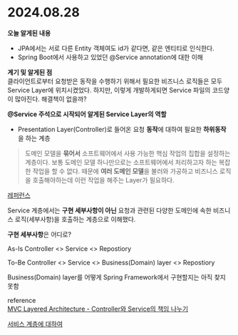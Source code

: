 # 2024.08.28

**오늘 알게된 내용**

- JPA에서는 서로 다른 Entity 객체여도 id가 같다면, 같은 엔티티로 인식한다.
- Spring Boot에서 사용하고 있었던 @Service annotation에 대한 이해

**계기 및 알게된 점**  
클라이언트로부터 요청받은 동작을 수행하기 위해서 필요한 비즈니스 로직들은 모두 Service Layer에 위치시켰었다. 하지만, 이렇게 개발하게되면 Service 파일의 코드양이 많아진다.
해결책이 없을까?

**@Service 주석으로 시작되어 알게된 Service Layer의 역할**

- Presentation Layer(Controller)로 들어온 요청 **동작**에 대하여 필요한 **하위동작**을 하는 계층

> 도메인 모델을 **묶어서** 소프트웨어에서 사용 가능한 핵심 작업의 집합을 설정하는 계층이다.
> 보통 도메인 모델 하나만으로는 소프트웨어에서 처리하고자 하는 복잡한 작업을 할 수 없다.
> 때문에 **여러 도메인 모델**을 불러와 가공하고 비즈니스 로직을 호출해야하는데 이런 작업을 해주는 Layer가 필요하다.

[레퍼런스](https://newwisdom.tistory.com/34)

Service 계층에서는 **구현 세부사항이 아닌** 요청과 관련된 다양한 도메인에 속한 비즈니스 로직(세부사항)을 호출하는 계층으로
이해했다.

**구현 세부사항**은 어디로?

As-Is
Controller <> Service <> Repostiory

To-Be
Controller <> Service <> Business(Domain) layer <> Repostiory

Business(Domain) layer를 어떻게 Spring Framework에서 구현할지는 아직 찾지 못함

reference  
[MVC Layered Architecture - Controller와 Service의 책임 나누기](https://umbum.dev/1066/#layer%EB%A5%BC-%EC%99%9C-%EB%B6%84%EB%A6%AC%ED%95%A0%EA%B9%8C-layer%EB%A5%BC-%EB%B6%84%EB%A6%AC%ED%95%9C%EB%8B%A4%EB%8A%94-%EA%B2%83%EC%97%90%EB%8A%94-%EC%96%B4%EB%96%A4-%EC%9D%98%EB%AF%B8%EA%B0%80-%EC%9E%88%EB%8A%94%EA%B0%80)

[서비스 계층에 대하여](https://dusdn1702.github.io/study/40)
